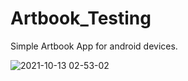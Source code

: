 # Artbook_Testing

Simple Artbook App for android devices. 

![2021-10-13 02-53-02](https://user-images.githubusercontent.com/50905347/137044263-2043c921-bce9-44a6-a7bf-05969d2aa65c.gif)
